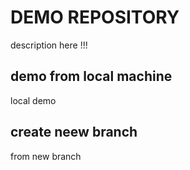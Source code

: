 # DEMO REPOSITORY

description here !!!

## demo from local machine

local demo

## create neew branch
from new branch
